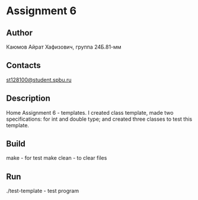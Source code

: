 # Assignment 6
## Author
Каюмов Айрат Хафизович, группа 24Б.81-мм
## Contacts
st128100@student.spbu.ru
## Description
Home Assignment 6 - templates. I created class template, made two specifications: for int and double type; and created three classes to test this template.
## Build
make - for test
make clean - to clear files
## Run
./test-template - test program

